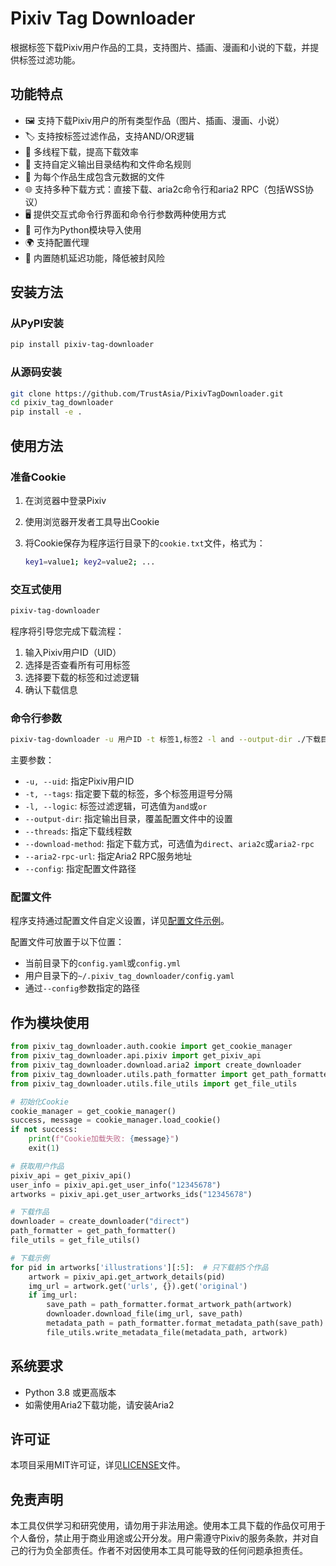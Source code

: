 # Pixiv Tag Downloader

根据标签下载Pixiv用户作品的工具，支持图片、插画、漫画和小说的下载，并提供标签过滤功能。

## 功能特点

- 🖼️ 支持下载Pixiv用户的所有类型作品（图片、插画、漫画、小说）
- 🏷️ 支持按标签过滤作品，支持AND/OR逻辑
- 🚀 多线程下载，提高下载效率
- 📂 支持自定义输出目录结构和文件命名规则
- 📝 为每个作品生成包含元数据的文件
- 🌐 支持多种下载方式：直接下载、aria2c命令行和aria2 RPC（包括WSS协议）
- 🖥️ 提供交互式命令行界面和命令行参数两种使用方式
- 🧩 可作为Python模块导入使用
- 🌍 支持配置代理
- 🔄 内置随机延迟功能，降低被封风险

## 安装方法

### 从PyPI安装

```bash
pip install pixiv-tag-downloader
```

### 从源码安装

```bash
git clone https://github.com/TrustAsia/PixivTagDownloader.git
cd pixiv_tag_downloader
pip install -e .
```

## 使用方法

### 准备Cookie

1. 在浏览器中登录Pixiv
2. 使用浏览器开发者工具导出Cookie
3. 将Cookie保存为程序运行目录下的`cookie.txt`文件，格式为：

   ```bash
   key1=value1; key2=value2; ...
   ```

### 交互式使用

```bash
pixiv-tag-downloader
```

程序将引导您完成下载流程：

1. 输入Pixiv用户ID（UID）
2. 选择是否查看所有可用标签
3. 选择要下载的标签和过滤逻辑
4. 确认下载信息

### 命令行参数

```bash
pixiv-tag-downloader -u 用户ID -t 标签1,标签2 -l and --output-dir ./下载目录 --download-method direct --threads 4
```

主要参数：

- `-u, --uid`: 指定Pixiv用户ID
- `-t, --tags`: 指定要下载的标签，多个标签用逗号分隔
- `-l, --logic`: 标签过滤逻辑，可选值为`and`或`or`
- `--output-dir`: 指定输出目录，覆盖配置文件中的设置
- `--threads`: 指定下载线程数
- `--download-method`: 指定下载方式，可选值为`direct`、`aria2c`或`aria2-rpc`
- `--aria2-rpc-url`: 指定Aria2 RPC服务地址
- `--config`: 指定配置文件路径

### 配置文件

程序支持通过配置文件自定义设置，详见[配置文件示例](config.yaml.example)。

配置文件可放置于以下位置：

- 当前目录下的`config.yaml`或`config.yml`
- 用户目录下的`~/.pixiv_tag_downloader/config.yaml`
- 通过`--config`参数指定的路径

## 作为模块使用

```python
from pixiv_tag_downloader.auth.cookie import get_cookie_manager
from pixiv_tag_downloader.api.pixiv import get_pixiv_api
from pixiv_tag_downloader.download.aria2 import create_downloader
from pixiv_tag_downloader.utils.path_formatter import get_path_formatter
from pixiv_tag_downloader.utils.file_utils import get_file_utils

# 初始化Cookie
cookie_manager = get_cookie_manager()
success, message = cookie_manager.load_cookie()
if not success:
    print(f"Cookie加载失败: {message}")
    exit(1)

# 获取用户作品
pixiv_api = get_pixiv_api()
user_info = pixiv_api.get_user_info("12345678")
artworks = pixiv_api.get_user_artworks_ids("12345678")

# 下载作品
downloader = create_downloader("direct")
path_formatter = get_path_formatter()
file_utils = get_file_utils()

# 下载示例
for pid in artworks['illustrations'][:5]:  # 只下载前5个作品
    artwork = pixiv_api.get_artwork_details(pid)
    img_url = artwork.get('urls', {}).get('original')
    if img_url:
        save_path = path_formatter.format_artwork_path(artwork)
        downloader.download_file(img_url, save_path)
        metadata_path = path_formatter.format_metadata_path(save_path)
        file_utils.write_metadata_file(metadata_path, artwork)
```

## 系统要求

- Python 3.8 或更高版本
- 如需使用Aria2下载功能，请安装Aria2

## 许可证

本项目采用MIT许可证，详见[LICENSE](LICENSE)文件。

## 免责声明

本工具仅供学习和研究使用，请勿用于非法用途。使用本工具下载的作品仅可用于个人备份，禁止用于商业用途或公开分发。用户需遵守Pixiv的服务条款，并对自己的行为负全部责任。作者不对因使用本工具可能导致的任何问题承担责任。
